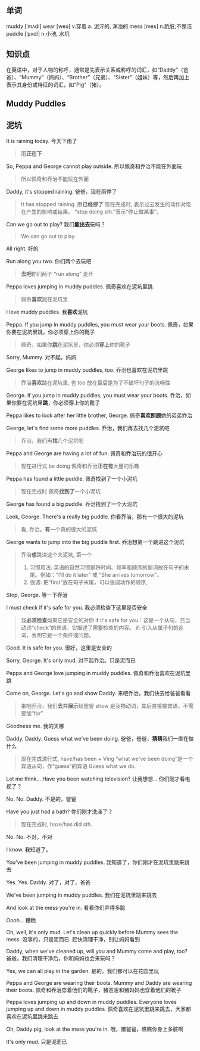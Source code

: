 ## 单词
muddy [ˈmʌdi]
wear [weə] v.穿着 a. 泥泞的, 浑浊的
mess [mes] n.肮脏;不整洁
puddle [ˈpʌdl] n.小池, 水坑

## 知识点
在英语中，对于人物的称呼，通常是先表示关系或称呼的词汇，如“Daddy”（爸爸）、“Mummy”（妈妈）、“Brother”（兄弟）、“Sister”（姐妹）等，然后再加上表示其身份或特征的词汇，如“Pig”（猪）。

## Muddy Puddles
## 泥坑

It is raining today.
今天下雨了
> 雨**正在下**

So, Peppa and George cannot play outside.
所以佩奇和乔治不能在外面玩
> 所以佩奇和乔治不能玩在外面


Daddy, it's stopped raining.
爸爸，现在雨停了
> It has stopped raining.
> 雨**已经停了**
> 现在完成时, 表示过去发生的动作对现在产生的影响或结果。
> “stop doing sth.”表示“停止做某事”。


Can we go out to play?
我们**能出去**玩吗？
> We can go out to play.



All right.
好的

Run along you two.
你们两个去玩吧
> **去吧**你们两个
> “run along” 走开

Peppa loves jumping in muddy puddles.
佩奇喜欢在泥坑里跳.
> 佩奇**喜欢**跳在泥坑里

I love muddy puddles.
我**喜欢**泥坑

Peppa. If you jump in muddy puddles, you must wear your boots.
佩奇，如果你要在泥坑里跳，你必须穿上你的靴子
> 佩奇，如果你**跳**在泥坑里，你必须**穿上**你的靴子

Sorry, Mummy.
对不起，妈妈

George likes to jump in muddy puddles, too.
乔治也喜欢在泥坑里跳
> 乔治**喜欢**跳在泥坑里, 也
> too 放在最后是为了不破坏句子的流畅性

George. If you jump in muddy puddles, you must wear your boots.
乔治，如果你要在泥坑里**跳**，你必须穿上你的靴子

Peppa likes to look after her little brother, George.
佩奇**喜欢照顾**她的弟弟乔治

George, let's find some more puddles.
乔治，我们再去找几个泥坑吧
> 乔治，我们再**找**几个泥坑吧

Peppa and George are having a lot of fun.
佩奇和乔治玩的很开心
> 现在进行式 be doing
> 佩奇和乔治**正在有**大量的乐趣


Peppa has found a little puddle.
佩奇找到了一个小泥坑
> 现在完成时
> 佩奇**找到了**一个小泥坑

George has found a big puddle.
乔治找到了一个大泥坑


Look, George. There's a really big puddle.
你看乔治，那有一个很大的泥坑
> 看, 乔治。**有**一个真的很大的泥坑

George wants to jump into the big puddle first.
乔治想第一个跳进这个泥坑
> 乔治**想**跳进这个大泥坑, 第一个
> 1) 习惯用法: 英语的自然习惯是将时间、频率和顺序的副词放在句子的末尾。例如："I'll do it later" 或 "She arrives tomorrow"。
> 2) 强调: 把“first”放在句子末尾，可以强调动作的顺序,

Stop, George.
等一下乔治

I must check if it's safe for you.
我必须检查下这里是否安全
> 我**必须检查**如果它是安全的对你
> if it's safe for you：这是一个从句，充当动词“check”的宾语。它描述了需要检查的内容。
> if: 引入从属子句的连词，表明它是一个条件或问题。

Good. It is safe for you.
很好，这里是安全的


Sorry, George. It's only mud.
对不起乔治。只是泥而已

Peppa and George love jumping in muddy puddles.
佩奇和乔治喜欢在泥坑里跳


Come on, George. Let's go and show Daddy.
来吧乔治，我们快去给爸爸看看
> 来吧乔治，我们**去**并**展示**给爸爸
> show 是及物动词，其后直接接宾语，不需要加“for”

Goodness me.
我的天哪

Daddy. Daddy. Guess what we've been doing.
爸爸，爸爸，**猜猜**我们一直在做什么
> 现在完成进行式, have/has been + Ving
> “what we've been doing”是一个宾语从句，作“guess”的宾语
> Guess what we do.

Let me think... Have you been watching television?
让我想想... 你们刚才看电视了？


No. No. Daddy.
不是的，爸爸

Have you just had a bath?
你们刚才洗澡了？
> 现在完成时, have/has did sth.

No. No.
不对，不对

I know.
我知道了。

You've been jumping in muddy puddles.
我知道了，你们刚才在泥坑里跳来跳去

Yes. Yes. Daddy.
对了，对了，爸爸

We've been jumping in muddy puddles.
我们在泥坑里跳来跳去

And look at the mess you're in.
看看你们弄得多脏

Oooh...
糟糕

Oh, well, it's only mud. Let's clean up quickly before Mummy sees the mess.
没事的，只是泥而已. 赶快清理干净，别让妈妈看到

Daddy, when we've cleaned up, will you and Mummy come and play, too?
爸爸，我们清理干净后，你和妈妈也会来玩吗？

Yes, we can all play in the garden.
是的，我们都可以在花园里玩

Peppa and George are wearing their boots. Mummy and Daddy are wearing their boots.
佩奇和乔治穿着他们的靴子，猪爸爸和猪妈妈也穿着他们的靴子

Peppa loves jumping up and down in muddy puddles. Everyone loves jumping up and down in muddy puddles.
佩奇喜欢在泥坑里跳来跳去，大家都喜欢在泥坑里跳来跳去

Oh, Daddy pig, look at the mess you're in.
哦，猪爸爸，瞧瞧你身上多脏啊

It's only mud.
只是泥而已
